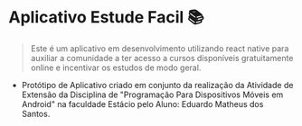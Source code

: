 # Aplicativo Estude Facil :books:

>Este é um aplicativo em desenvolvimento utilizando react native para auxiliar a comunidade a ter acesso a cursos disponíveis gratuitamente online e incentivar os estudos de modo geral.

- Protótipo de Aplicativo criado em conjunto da realização da Atividade de Extensão da Disciplina de "Programação Para Dispositivos Móveis em Android" na faculdade Estácio pelo Aluno: Eduardo Matheus dos Santos.



